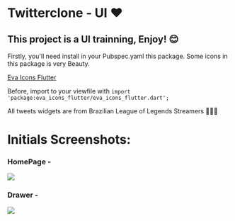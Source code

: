 # <b>Twitterclone - UI</b> ❤️

## This project is a UI trainning, Enjoy! 😊

<p>Firstly, you'll need install in your Pubspec.yaml this package. Some icons in this package is very Beauty.</p>

<a href="https://pub.dev/packages/eva_icons_flutter">Eva Icons Flutter</a>


Before, import to your viewfile with ```import 'package:eva_icons_flutter/eva_icons_flutter.dart';```

All tweets widgets are from Brazilian League of Legends Streamers 👾:brazil:


# Initials Screenshots:

### HomePage - 
<img src="https://i.imgur.com/VqGClGA.png"/>

### Drawer - 

<img src="https://i.imgur.com/i8Ct8m3.jpg"/>
